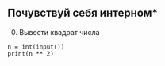 ## Почувствуй себя интерном*

 0. Вывести квадрат числа

```Phython
n = int(input())
print(n ** 2)
```